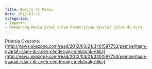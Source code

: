 ```yaml
---
title: Berita di Media
date: 2012-03-22
categories:
- laporan
- Mendorong Media Sehat dalam Pemberitaan Syariat Islam di Aceh
---
```


Pranala Okezone: [http://news.okezone.com/read/2012/03/21/340/597753/pemberitaan-syariat-islam-di-aceh-cenderung-melabrak-etika](http://news.okezone.com/read/2012/03/21/340/597753/pemberitaan-syariat-islam-di-aceh-cenderung-melabrak-etika)
